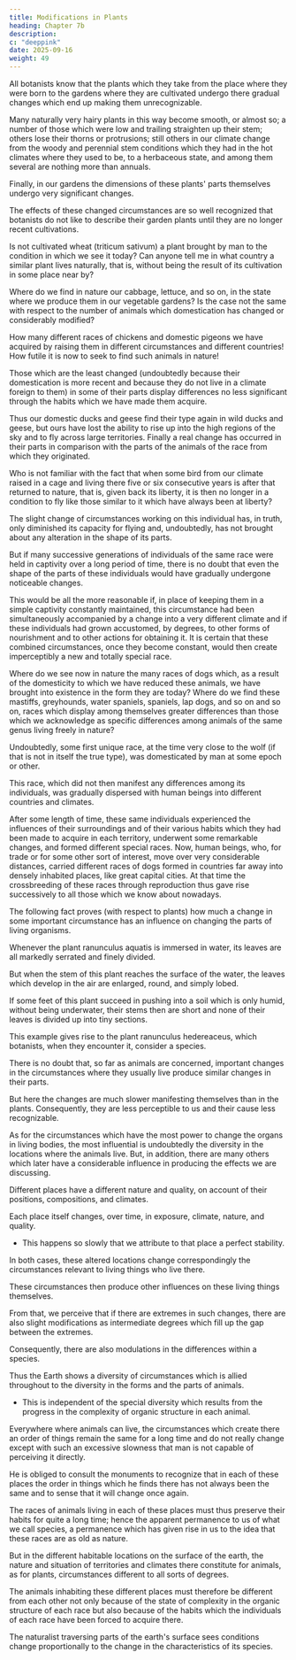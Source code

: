 ```yaml
---
title: Modifications in Plants
heading: Chapter 7b
description: 
c: "deeppink"
date: 2025-09-16
weight: 49
---
```




All botanists know that the plants which they take from the place where they were born to the gardens where they are cultivated undergo there gradual changes which end up making them unrecognizable. 

Many naturally very hairy plants in this way become smooth, or almost so; a number of those which were low and trailing straighten up their stem; others lose their thorns or protrusions; still others in our climate change from the woody and perennial stem conditions which they had in the hot climates where they used to be, to a herbaceous state, and among them several are nothing more than annuals. 

Finally, in our gardens the dimensions of these plants' parts themselves undergo very significant changes. 

The effects of these changed circumstances are so well recognized that botanists do not like to describe their garden plants until they are no longer recent cultivations.

Is not cultivated wheat (triticum sativum) a plant brought by man to the condition in which we see it today? Can anyone tell me in what country a similar plant lives naturally, that is, without being the result of its cultivation in some place near by?

Where do we find in nature our cabbage, lettuce, and so on, in the state where we produce them in our vegetable gardens? Is the case not the same with respect to the number of animals which domestication has changed or considerably modified?

How many different races of chickens and domestic pigeons we have acquired by raising them in different circumstances and different countries! How futile it is now to seek to find such animals in nature!

Those which are the least changed (undoubtedly because their domestication is more recent and because they do not live in a climate foreign to them) in some of their parts display differences no less significant through the habits which we have made them acquire. 

Thus our domestic ducks and geese find their type again in wild ducks and geese, but ours have lost the ability to rise up into the high regions of the sky and to fly across large territories. Finally a real change has occurred in their parts in comparison with the parts of the animals of the race from which they originated.

Who is not familiar with the fact that when some bird from our climate raised in a cage and living there five or six consecutive years is after that returned to nature, that is, given back its liberty, it is then no longer in a condition to fly like those similar to it which have always been at liberty? 

The slight change of circumstances working on this individual has, in truth, only diminished its capacity for flying and, undoubtedly, has not brought about any alteration in the shape of its parts. 

But if many successive generations of individuals of the same race were held in captivity over a long period of time, there is no doubt that even the shape of the parts of these individuals would have gradually undergone noticeable changes. 

This would be all the more reasonable if, in place of keeping them in a simple captivity constantly maintained, this circumstance had been simultaneously accompanied by a change into a very different climate and if these individuals had grown accustomed, by degrees, to other forms of nourishment and to other actions for obtaining it. It is certain that these combined circumstances, once they become constant, would then create imperceptibly a new and totally special race.

Where do we see now in nature the many races of dogs which, as a result of the domesticity to which we have reduced these animals, we have brought into existence in the form they are today? Where do we find these mastiffs, greyhounds, water spaniels, spaniels, lap dogs, and so on and so on, races which display among themselves greater differences than those which we acknowledge as specific differences among animals of the same genus living freely in nature?

Undoubtedly, some first unique race, at the time very close to the wolf (if that is not in itself the true type), was domesticated by man at some epoch or other. 

This race, which did not then manifest any differences among its individuals, was gradually dispersed with human beings into different countries and climates. 

After some length of time, these same individuals experienced the influences of their surroundings and of their various habits which they had been made to acquire in each territory, underwent some remarkable changes, and formed different special races. Now, human beings, who, for trade or for some other sort of interest, move over very considerable distances, carried different races of dogs formed in countries far away into densely inhabited places, like great capital cities. At that time the crossbreeding of these races through reproduction thus gave rise successively to all those which we know about nowadays.

The following fact proves (with respect to plants) how much a change in some important circumstance has an influence on changing the parts of living organisms.

Whenever the plant ranunculus aquatis is immersed in water, its leaves are all markedly serrated and finely divided. 

But when the stem of this plant reaches the surface of the water, the leaves which develop in the air are enlarged, round, and simply lobed. 

If some feet of this plant succeed in pushing into a soil which is only humid, without being underwater, their stems then are short and none of their leaves is divided up into tiny sections.  

This example gives rise to the plant ranunculus hedereaceus, which botanists, when they encounter it, consider a species.

There is no doubt that, so far as animals are concerned, important changes in the circumstances where they usually live produce similar changes in their parts. 

But here the changes are much slower manifesting themselves than in the plants. Consequently, they are less perceptible to us and their cause less recognizable.

As for the circumstances which have the most power to change the organs in living bodies, the most influential is undoubtedly the diversity in the locations where the animals live. But, in addition, there are many others which later have a considerable influence in producing the effects we are discussing.

Different places have a different nature and quality, on account of their positions, compositions, and climates. 

<!-- That is easy to notice as we go through different places differentiated by specific qualities. Here is one cause of variation in the animals and plants which live in these different places.  -->

Each place itself changes, over time, in exposure, climate, nature, and quality.
- This happens so slowly that we attribute to that place a perfect stability.
<!-- in comparison with our extents of time -->

In both cases, these altered locations change correspondingly the circumstances relevant to living things who live there. 

These circumstances then produce other influences on these living things themselves.

From that, we perceive that if there are extremes in such changes, there are also slight modifications as intermediate degrees which fill up the gap between the extremes.

Consequently, there are also modulations in the differences within a species.

<!-- Thus, all the surface of the earth displays in the nature and the situation of the materials which make up its different points  -->

Thus the Earth shows a diversity of circumstances which is allied throughout to the diversity in the forms and the parts of animals.
- This is  independent of the special diversity which results from the progress in the complexity of organic structure in each animal.

Everywhere where animals can live, the circumstances which create there an order of things remain the same for a long time and do not really change except with such an excessive slowness that man is not capable of perceiving it directly. 

He is obliged to consult the monuments to recognize that in each of these places the order in things which he finds there has not always been the same and to sense that it will change once again.

The races of animals living in each of these places must thus preserve their habits for quite a long time; hence the apparent permanence to us of what we call species, a permanence which has given rise in us to the idea that these races are as old as nature.

But in the different habitable locations on the surface of the earth, the nature and situation of territories and climates there constitute for animals, as for plants, circumstances different to all sorts of degrees. 

The animals inhabiting these different places must therefore be different from each other not only because of the state of complexity in the organic structure of each race but also because of the habits which the individuals of each race have been forced to acquire there. 

The naturalist traversing parts of the earth's surface sees conditions change proportionally to the change in the characteristics of its species.

